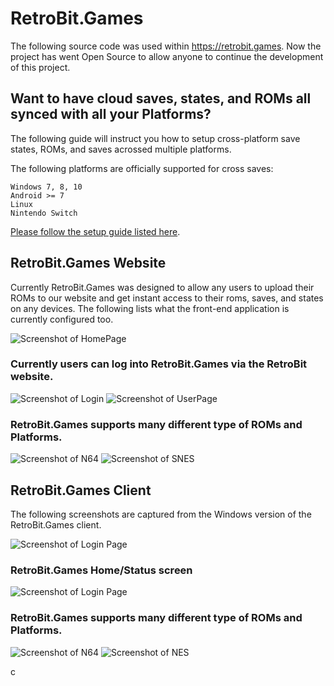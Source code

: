 # RetroBit.Games
The following source code was used within https://retrobit.games. Now the project has went Open Source to allow anyone to continue the development of this project.

## Want to have cloud saves, states, and ROMs all synced with all your Platforms?
The following guide will instruct you how to setup cross-platform save states, ROMs, and saves acrossed multiple platforms.

The following platforms are officially supported for cross saves:
```
Windows 7, 8, 10
Android >= 7
Linux
Nintendo Switch
```

[Please follow the setup guide listed here](https://github.com/Sorsnce/retrobit.games/blob/master/retro.md).

## RetroBit.Games Website
Currently RetroBit.Games was designed to allow any users to upload their ROMs to our website and get instant access to their roms, saves, and states on any devices. The following lists what the front-end application is currently configured too.

![Screenshot of HomePage](https://i.imgur.com/YJc4uVe.png)

### Currently users can log into RetroBit.Games via the RetroBit website.

![Screenshot of Login](https://i.imgur.com/1243aPv.png)
![Screenshot of UserPage](https://i.imgur.com/GWSbpJ2.png)

### RetroBit.Games supports many different type of ROMs and Platforms.

![Screenshot of N64](https://i.imgur.com/bPOMinh.png)
![Screenshot of SNES](https://i.imgur.com/rf9Irbc.png)

## RetroBit.Games Client
The following screenshots are captured from the Windows version of the RetroBit.Games client.

![Screenshot of Login Page](https://i.imgur.com/wLhXxIb.png)

### RetroBit.Games Home/Status screen

![Screenshot of Login Page](https://i.imgur.com/VQ5RO9x.png)

### RetroBit.Games supports many different type of ROMs and Platforms.

![Screenshot of N64](https://i.imgur.com/DLg70aI.png)
![Screenshot of NES](https://i.imgur.com/QTMb9xJ.png)


c
